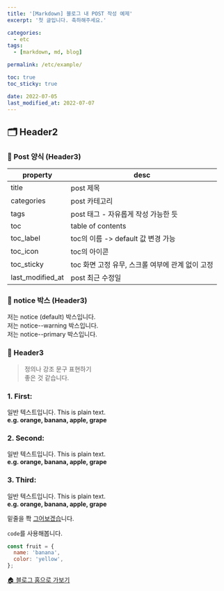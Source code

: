 ```yaml
---
title: '[Markdown] 블로그 내 POST 작성 예제'
excerpt: '첫 글입니다. 축하해주세요.'

categories:
  - etc
tags:
  - [markdown, md, blog]

permalink: /etc/example/

toc: true
toc_sticky: true

date: 2022-07-05
last_modified_at: 2022-07-07
---
```


## 🗂 Header2

### 📌 Post 양식 (Header3)

| property         | desc                                             |
| ---------------- | ------------------------------------------------ |
| title            | post 제목                                        |
| categories       | post 카테고리                                    |
| tags             | post 태그 - 자유롭게 작성 가능한 듯              |
| toc              | table of contents                                |
| toc_label        | toc의 이름 -> default 값 변경 가능               |
| toc_icon         | toc의 아이콘                                     |
| toc_sticky       | toc 화면 고정 유무, 스크롤 여부에 관계 없이 고정 |
| last_modified_at | post 최근 수정일                                 |

### 📌 notice 박스 (Header3)

<div class="notice">저는 notice (default) 박스입니다.</div>

<div class="notice--warning">저는 notice--warning 박스입니다.</div>

<div class="notice--primary">저는 notice--primary 박스입니다.</div>

### 📌 Header3

> 정의나 강조 문구 표현하기 <br>
> 좋은 것 같습니다.

### 1. First:

일반 텍스트입니다. This is plain text. <br>
**e.g. orange, banana, apple, grape**

### 2. Second:

일반 텍스트입니다. This is plain text. <br>
**e.g. orange, banana, apple, grape**

### 3. Third:

일반 텍스트입니다. This is plain text. <br>
**e.g. orange, banana, apple, grape**

밑줄을 쫙 <u>그어보겠습</u>니다.

`code`를 사용해봅니다.

```js
const fruit = {
  name: 'banana',
  color: 'yellow',
};
```

[🏠 블로그 홈으로 가보기](https://uhjee.github.io)
